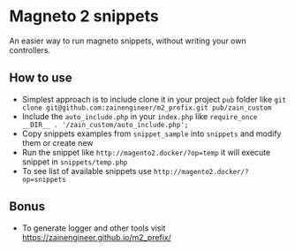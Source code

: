 # Magneto 2 snippets

An easier way to run magneto snippets, without writing your own controllers.

## How to use

* Simplest approach is to include clone it in your project `pub` folder
like `git clone git@github.com:zainengineer/m2_prefix.git pub/zain_custom`
* Include the `auto_include.php` in your `index.php` like `require_once __DIR__ . '/zain_custom/auto_include.php';`
* Copy snippets examples from `snippet_sample` into `snippets` and modify them or create new
* Run the snippet like `http://magento2.docker/?op=temp` it will execute snippet in `snippets/temp.php`
* To see list of available snippets use `http://magento2.docker/?op=snippets`

## Bonus

* To generate logger and other tools visit https://zainengineer.github.io/m2_prefix/